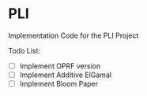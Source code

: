 # PLI
Implementation Code for the PLI Project

Todo List:
 - [ ] Implement OPRF version
 - [ ] Implement Additive ElGamal
 - [ ] Implement Bloom Paper
